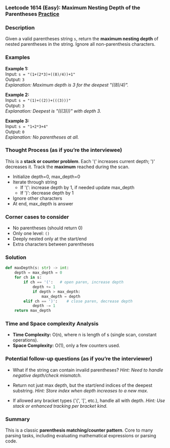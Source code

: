 ### Leetcode 1614 (Easy): Maximum Nesting Depth of the Parentheses [Practice](https://leetcode.com/problems/maximum-nesting-depth-of-the-parentheses)

### Description  
Given a valid parentheses string `s`, return the **maximum nesting depth** of nested parentheses in the string. Ignore all non-parenthesis characters.

### Examples  
**Example 1:**  
Input: `s = "(1+(2*3)+((8)/4))+1"`  
Output: `3`  
*Explanation: Maximum depth is 3 for the deepest "((8)/4)".*

**Example 2:**  
Input: `s = "(1)+((2))+(((3)))"`  
Output: `3`  
*Explanation: Deepest is "(((3)))" with depth 3.*

**Example 3:**  
Input: `s = "1+2*3+4"`  
Output: `0`  
*Explanation: No parentheses at all.*

### Thought Process (as if you’re the interviewee)  
This is a **stack or counter problem**. Each '(' increases current depth; ')' decreases it. Track the **maximum** reached during the scan.
- Initialize depth=0, max_depth=0
- Iterate through string
    - If '(': increase depth by 1, if needed update max_depth
    - If ')': decrease depth by 1
- Ignore other characters
- At end, max_depth is answer

### Corner cases to consider  
- No parentheses (should return 0)
- Only one level: `()`
- Deeply nested only at the start/end
- Extra characters between parentheses

### Solution

```python
def maxDepth(s: str) -> int:
    depth = max_depth = 0
    for ch in s:
        if ch == '(':   # open paren, increase depth
            depth += 1
            if depth > max_depth:
                max_depth = depth
        elif ch == ')':    # close paren, decrease depth
            depth -= 1
    return max_depth
```

### Time and Space complexity Analysis  
- **Time Complexity:** O(n), where n is length of s (single scan, constant operations).
- **Space Complexity:** O(1), only a few counters used.

### Potential follow-up questions (as if you’re the interviewer)  
- What if the string can contain invalid parentheses?
  *Hint: Need to handle negative depth/check mismatch.*

- Return not just max depth, but the start/end indices of the deepest substring.
  *Hint: Store index when depth increases to a new max.*

- If allowed any bracket types ('{', '[', etc.), handle all with depth.
  *Hint: Use stack or enhanced tracking per bracket kind.*

### Summary
This is a classic **parenthesis matching/counter pattern**. Core to many parsing tasks, including evaluating mathematical expressions or parsing code.